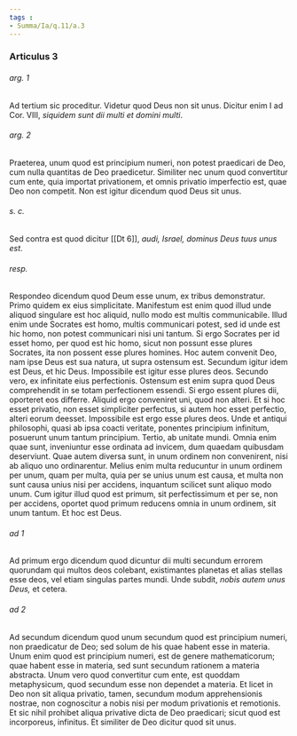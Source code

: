 ```yaml
---
tags : 
- Summa/Ia/q.11/a.3
---
```


### Articulus 3

###### arg. 1
Ad tertium sic proceditur. Videtur quod Deus non sit unus. Dicitur enim I ad Cor. VIII, *siquidem sunt dii multi et domini multi*.

###### arg. 2
Praeterea, unum quod est principium numeri, non potest praedicari de Deo, cum nulla quantitas de Deo praedicetur. Similiter nec unum quod convertitur cum ente, quia importat privationem, et omnis privatio imperfectio est, quae Deo non competit. Non est igitur dicendum quod Deus sit unus.

###### s. c.
Sed contra est quod dicitur [[Dt 6]], *audi, Israel, dominus Deus tuus unus est*.

###### resp.
Respondeo dicendum quod Deum esse unum, ex tribus demonstratur. Primo quidem ex eius simplicitate. Manifestum est enim quod illud unde aliquod singulare est hoc aliquid, nullo modo est multis communicabile. Illud enim unde Socrates est homo, multis communicari potest, sed id unde est hic homo, non potest communicari nisi uni tantum. Si ergo Socrates per id esset homo, per quod est hic homo, sicut non possunt esse plures Socrates, ita non possent esse plures homines. Hoc autem convenit Deo, nam ipse Deus est sua natura, ut supra ostensum est. Secundum igitur idem est Deus, et hic Deus. Impossibile est igitur esse plures deos. Secundo vero, ex infinitate eius perfectionis. Ostensum est enim supra quod Deus comprehendit in se totam perfectionem essendi. Si ergo essent plures dii, oporteret eos differre. Aliquid ergo conveniret uni, quod non alteri. Et si hoc esset privatio, non esset simpliciter perfectus, si autem hoc esset perfectio, alteri eorum deesset. Impossibile est ergo esse plures deos. Unde et antiqui philosophi, quasi ab ipsa coacti veritate, ponentes principium infinitum, posuerunt unum tantum principium. Tertio, ab unitate mundi. Omnia enim quae sunt, inveniuntur esse ordinata ad invicem, dum quaedam quibusdam deserviunt. Quae autem diversa sunt, in unum ordinem non convenirent, nisi ab aliquo uno ordinarentur. Melius enim multa reducuntur in unum ordinem per unum, quam per multa, quia per se unius unum est causa, et multa non sunt causa unius nisi per accidens, inquantum scilicet sunt aliquo modo unum. Cum igitur illud quod est primum, sit perfectissimum et per se, non per accidens, oportet quod primum reducens omnia in unum ordinem, sit unum tantum. Et hoc est Deus.

###### ad 1
Ad primum ergo dicendum quod dicuntur dii multi secundum errorem quorundam qui multos deos colebant, existimantes planetas et alias stellas esse deos, vel etiam singulas partes mundi. Unde subdit, *nobis autem unus Deus,* et cetera.

###### ad 2
Ad secundum dicendum quod unum secundum quod est principium numeri, non praedicatur de Deo; sed solum de his quae habent esse in materia. Unum enim quod est principium numeri, est de genere mathematicorum; quae habent esse in materia, sed sunt secundum rationem a materia abstracta. Unum vero quod convertitur cum ente, est quoddam metaphysicum, quod secundum esse non dependet a materia. Et licet in Deo non sit aliqua privatio, tamen, secundum modum apprehensionis nostrae, non cognoscitur a nobis nisi per modum privationis et remotionis. Et sic nihil prohibet aliqua privative dicta de Deo praedicari; sicut quod est incorporeus, infinitus. Et similiter de Deo dicitur quod sit unus.

